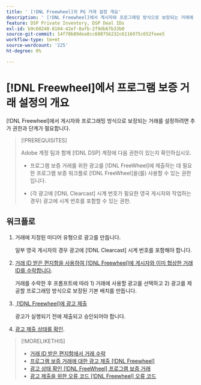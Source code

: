 ```yaml
---
title: ' [!DNL Freewheel]의 PG 거래 설정 개요'
description: ' [!DNL Freewheel]에서 게시자와 프로그래밍 방식으로 보장되는 거래에 대한 광고를 실행하는 데 필요한 사전 요구 사항 및 추가 단계에 대해 알아봅니다.'
feature: DSP Private Inventory, DSP Deal IDs
exl-id: b9c60248-8104-42ef-8afb-2f9db67b33b0
source-git-commit: 14f78b89dea8cc680756232c6116975c652feee5
workflow-type: tm+mt
source-wordcount: '225'
ht-degree: 0%

---
```


# [!DNL Freewheel]에서 프로그램 보증 거래 설정의 개요

[!DNL Freewheel]에서 게시자와 프로그래밍 방식으로 보장되는 거래를 설정하려면 추가 권한과 단계가 필요합니다.

>[!PREREQUISITES]
>
>Adobe 계정 팀과 함께 [!DNL DSP] 계정에 다음 권한이 있는지 확인하십시오.
>
>* 프로그램 보증 거래를 위한 광고를 [!DNL FreeWheel]에 제출하는 데 필요한 프로그램 보증 워크플로 [!DNL FreeWheel]을(를) 사용할 수 있는 권한입니다.
>
>* (각 광고에 [!DNL Clearcast] 시계 번호가 필요한 영국 게시자와 작업하는 경우) 광고에 시계 번호를 포함할 수 있는 권한.

## 워크플로

1. 거래에 지정된 미디어 유형으로 광고를 만듭니다.

   일부 영국 게시자의 경우 광고에 [!DNL Clearcast] 시계 번호를 포함해야 합니다.

1. [거래 ID 받은 편지함을 사용하여 [!DNL Freewheel]에 게시자와 이미 협상한 거래 ID를 수락합니다](#programmatic-guaranteed-set-up.md#pg-setup-deal-id-inbox).

   거래를 수락한 후 프롬프트에 따라 1) 거래에 사용할 광고를 선택하고 2) 광고를 제공할 프로그래밍 방식으로 보장된 기본 배치를 만듭니다.

1. [&#x200B; [!DNL Freewheel]에 광고 제출](freewheel-submit.md)

   광고가 실행되기 전에 제출되고 승인되어야 합니다.

1. [광고 제출 상태를 확인](freewheel-check-status.md).

>[!MORELIKETHIS]
>
>* [거래 ID 받은 편지함에서 거래 수락](deal-id-inbox-accept.md)
>* [프로그램 보증 거래에 대한 광고 제출 [!DNL Freewheel]](freewheel-submit.md)
>* [광고 상태 확인 [!DNL FreeWheel] 프로그램 보증 거래](freewheel-check-status.md)
>* [광고 제출을 위한 오류 코드 [!DNL Freewheel] 오류 코드](freewheel-error-codes.md)
